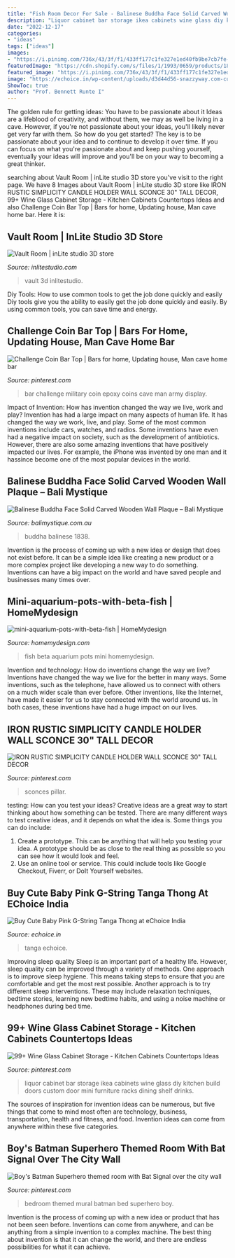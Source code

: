 ```yaml
---
title: "Fish Room Decor For Sale - Balinese Buddha Face Solid Carved Wooden Wall Plaque – Bali Mystique"
description: "Liquor cabinet bar storage ikea cabinets wine glass diy kitchen build doors custom door mini furniture racks dining shelf drinks"
date: "2022-12-17"
categories:
- "ideas"
tags: ["ideas"]
images:
- "https://i.pinimg.com/736x/43/3f/f1/433ff177c1fe327e1ed40fb9be7cb7fe--bedroom-setup-bat-signal.jpg?b=t"
featuredImage: "https://cdn.shopify.com/s/files/1/1993/0659/products/1838b_800x.jpg?v=1569253970"
featured_image: "https://i.pinimg.com/736x/43/3f/f1/433ff177c1fe327e1ed40fb9be7cb7fe--bedroom-setup-bat-signal.jpg?b=t"
image: "https://echoice.in/wp-content/uploads/d3d44d56-snazzyway.com-cute-baby-pink-cut-work-women-g-string-tanga-thong-767x1097.jpg"
ShowToc: true
author: "Prof. Bennett Runte I"
---
```



The golden rule for getting ideas: You have to be passionate about it
Ideas are a lifeblood of creativity, and without them, we may as well be living in a cave. However, if you're not passionate about your ideas, you'll likely never get very far with them. So how do you get started? The key is to be passionate about your idea and to continue to develop it over time. If you can focus on what you're passionate about and keep pushing yourself, eventually your ideas will improve and you'll be on your way to becoming a great thinker.

	

		
searching about Vault Room | inLite studio 3D store you've visit to the right page. We have 8 Images about Vault Room | inLite studio 3D store like IRON RUSTIC SIMPLICITY CANDLE HOLDER WALL SCONCE 30&quot; TALL DECOR, 99+ Wine Glass Cabinet Storage - Kitchen Cabinets Countertops Ideas and also Challenge Coin Bar Top | Bars for home, Updating house, Man cave home bar. Here it is:
		
    
## Vault Room | InLite Studio 3D Store

<img loading=lazy src="http://inlitestudio.com/3d/wp-content/uploads/2019/03/Promo3.jpg" onerror="this.onerror=null;this.src='https://tse2.mm.bing.net/th?id=OIP.bS3Y1J8lRFQKjg0zzPFd2wHaEK&amp;pid=15.1';" alt="Vault Room | inLite studio 3D store">

_Source: inlitestudio.com_

>vault 3d inlitestudio. 

	

Diy Tools: How to use common tools to get the job done quickly and easily
Diy tools give you the ability to easily get the job done quickly and easily. By using common tools, you can save time and energy.

    
## Challenge Coin Bar Top | Bars For Home, Updating House, Man Cave Home Bar

<img loading=lazy src="https://i.pinimg.com/736x/e7/77/1d/e7771d2c634209b5b4a38374923d6400.jpg" onerror="this.onerror=null;this.src='https://tse4.mm.bing.net/th?id=OIP.wqBDG_THi0aQkWcKuXiFIwHaJ3&amp;pid=15.1';" alt="Challenge Coin Bar Top | Bars for home, Updating house, Man cave home bar">

_Source: pinterest.com_

>bar challenge military coin epoxy coins cave man army display. 

	

Impact of Invention: How has invention changed the way we live, work and play?
Invention has had a large impact on many aspects of human life. It has changed the way we work, live, and play. Some of the most common inventions include cars, watches, and radios. Some inventions have even had a negative impact on society, such as the development of antibiotics. However, there are also some amazing inventions that have positively impacted our lives. For example, the iPhone was invented by one man and it hassince become one of the most popular devices in the world.

    
## Balinese Buddha Face Solid Carved Wooden Wall Plaque – Bali Mystique

<img loading=lazy src="https://cdn.shopify.com/s/files/1/1993/0659/products/1838b_800x.jpg?v=1569253970" onerror="this.onerror=null;this.src='https://tse4.mm.bing.net/th?id=OIP.M5v5cHfW3FRHukVF7DJMFgHaJ4&amp;pid=15.1';" alt="Balinese Buddha Face Solid Carved Wooden Wall Plaque – Bali Mystique">

_Source: balimystique.com.au_

>buddha balinese 1838. 

	

Invention is the process of coming up with a new idea or design that does not exist before. It can be a simple idea like creating a new product or a more complex project like developing a new way to do something. Inventions can have a big impact on the world and have saved people and businesses many times over.

    
## Mini-aquarium-pots-with-beta-fish | HomeMydesign

<img loading=lazy src="https://homemydesign.com/wp-content/uploads/2015/10/mini-aquarium-pots-with-beta-fish.jpg" onerror="this.onerror=null;this.src='https://tse2.mm.bing.net/th?id=OIP.C_diyS99x2hPneHI-5qZ3QHaK4&amp;pid=15.1';" alt="mini-aquarium-pots-with-beta-fish | HomeMydesign">

_Source: homemydesign.com_

>fish beta aquarium pots mini homemydesign. 

	

Invention and technology: How do inventions change the way we live?
Inventions have changed the way we live for the better in many ways. Some inventions, such as the telephone, have allowed us to connect with others on a much wider scale than ever before. Other inventions, like the Internet, have made it easier for us to stay connected with the world around us. In both cases, these inventions have had a huge impact on our lives.

    
## IRON RUSTIC SIMPLICITY CANDLE HOLDER WALL SCONCE 30&quot; TALL DECOR

<img loading=lazy src="https://i.pinimg.com/736x/4d/fb/b7/4dfbb74d371f4988ce633d3e18320f77--garden-candles-country-barns.jpg" onerror="this.onerror=null;this.src='https://tse4.mm.bing.net/th?id=OIP.AZ92FOkmnF1N1Bt7Akya4wHaOs&amp;pid=15.1';" alt="IRON RUSTIC SIMPLICITY CANDLE HOLDER WALL SCONCE 30&quot; TALL DECOR">

_Source: pinterest.com_

>sconces pillar. 

	

testing: How can you test your ideas?
Creative ideas are a great way to start thinking about how something can be tested. There are many different ways to test creative ideas, and it depends on what the idea is. Some things you can do include:
1. Create a prototype. This can be anything that will help you testing your idea. A prototype should be as close to the real thing as possible so you can see how it would look and feel.
2. Use an online tool or service. This could include tools like Google Checkout, Fiverr, or DoIt Yourself websites.

    
## Buy Cute Baby Pink G-String Tanga Thong At EChoice India

<img loading=lazy src="https://echoice.in/wp-content/uploads/d3d44d56-snazzyway.com-cute-baby-pink-cut-work-women-g-string-tanga-thong-767x1097.jpg" onerror="this.onerror=null;this.src='https://tse4.mm.bing.net/th?id=OIP.S6kEVbfvAjmOBLbzjjJWgQHaKl&amp;pid=15.1';" alt="Buy Cute Baby Pink G-String Tanga Thong at eChoice India">

_Source: echoice.in_

>tanga echoice. 

	

Improving sleep quality
Sleep is an important part of a healthy life. However, sleep quality can be improved through a variety of methods. One approach is to improve sleep hygiene. This means taking steps to ensure that you are comfortable and get the most rest possible. Another approach is to try different sleep interventions. These may include relaxation techniques, bedtime stories, learning new bedtime habits, and using a noise machine or headphones during bed time.

    
## 99+ Wine Glass Cabinet Storage - Kitchen Cabinets Countertops Ideas

<img loading=lazy src="https://i.pinimg.com/736x/9b/80/01/9b8001c8de3ef41dcd35a25ec9f3b1c5.jpg" onerror="this.onerror=null;this.src='https://tse3.mm.bing.net/th?id=OIP.AVeoM8JKUR4npYCK7O1MYQHaJ3&amp;pid=15.1';" alt="99+ Wine Glass Cabinet Storage - Kitchen Cabinets Countertops Ideas">

_Source: pinterest.com_

>liquor cabinet bar storage ikea cabinets wine glass diy kitchen build doors custom door mini furniture racks dining shelf drinks. 

	

The sources of inspiration for invention ideas can be numerous, but five things that come to mind most often are technology, business, transportation, health and fitness, and food. Invention ideas can come from anywhere within these five categories.

    
## Boy&#039;s Batman Superhero Themed Room With Bat Signal Over The City Wall

<img loading=lazy src="https://i.pinimg.com/736x/43/3f/f1/433ff177c1fe327e1ed40fb9be7cb7fe--bedroom-setup-bat-signal.jpg?b=t" onerror="this.onerror=null;this.src='https://tse1.mm.bing.net/th?id=OIP.AWtHyW0WvcxtSK37XVPaiAHaLJ&amp;pid=15.1';" alt="Boy&#039;s Batman Superhero themed room with Bat Signal over the city wall">

_Source: pinterest.com_

>bedroom themed mural batman bed superhero boy. 

	

Invention is the process of coming up with a new idea or product that has not been seen before. Inventions can come from anywhere, and can be anything from a simple invention to a complex machine. The best thing about invention is that it can change the world, and there are endless possibilities for what it can achieve.

